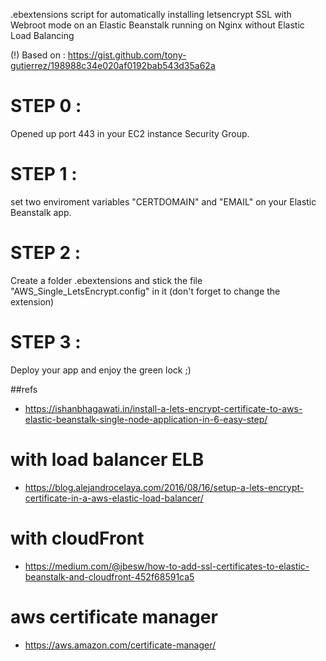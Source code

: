 .ebextensions script for automatically installing letsencrypt SSL with Webroot mode on an Elastic Beanstalk running on Nginx without Elastic Load Balancing 

(!) Based on : https://gist.github.com/tony-gutierrez/198988c34e020af0192bab543d35a62a

# STEP 0 :
Opened up port 443 in your EC2 instance Security Group.

# STEP 1 : 
set two enviroment variables "CERTDOMAIN" and "EMAIL" on your Elastic Beanstalk app.

# STEP 2 : 
Create a folder .ebextensions and stick the file "AWS_Single_LetsEncrypt.config" in it (don't forget to change the extension)

# STEP 3 :
Deploy your app and enjoy the green lock ;)

##refs
* https://ishanbhagawati.in/install-a-lets-encrypt-certificate-to-aws-elastic-beanstalk-single-node-application-in-6-easy-step/

# with load balancer ELB
* https://blog.alejandrocelaya.com/2016/08/16/setup-a-lets-encrypt-certificate-in-a-aws-elastic-load-balancer/

# with cloudFront
* https://medium.com/@jbesw/how-to-add-ssl-certificates-to-elastic-beanstalk-and-cloudfront-452f68591ca5

# aws certificate manager
* https://aws.amazon.com/certificate-manager/
